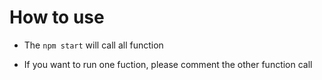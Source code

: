 # How to use

- The `npm start` will call all function

- If you want to run one fuction, please comment the other function call
